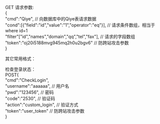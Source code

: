 <?php
    require("controller/controller.php");
    \woo\controller\Controller::run();
?>
GET 请求参数:<br/>
{<br/>
    "cmd":"Qiye", // 向数据库中的Qiye表请求数据<br/>
    "cond":[{"field":"id","value":"1","operator":"eq"}], // 请求条件数组，相当于 where id=1<br/>
    "filter"["id","names","domain","qq","tel","fax"], // 请求的字段数组<br/>
    "token":"oj20i5188mvg945mq2h0u2bgv6"  // 防跨站攻击参数<br/>
}<br/>

其它常用格式：<br/>

检查登录状态：<br/>
POST{<br/>
"cmd":"CheckLogin",<br/>
"username":"aaaaaa", // 用户名<br/>
"pwd":"123456", // 密码<br/>
"code":"2530", // 验证码<br>
"action":"custom_login", // 验证方式<br/>
"token":"user_token" // 防跨站攻击参数</br>
}
